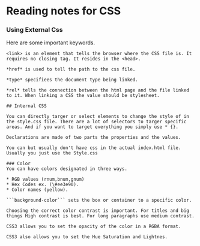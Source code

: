 # Reading notes for CSS 

### Using External Css
Here are some important keywords.

```
<link> is an element that tells the browser where the CSS file is. It requires no closing tag. It resides in the <head>.

*href* is used to tell the path to the css file. 

*type* specifiees the document type being linked. 

*rel* tells the connection between the html page and the file linked to it. When linking a CSS the value should be stylesheet.

## Internal CSS

You can directly targer or select elements to change the style of in the style.css file. There are a lot of selectors to targer specific areas. And if you want to target everything you simply use * {}. 

Declarations are made of two parts the properties and the values. 

You can but usually don't have css in the actual index.html file. Usually you just use the Style.css

### Color
You can have colors designated in three ways. 

* RGB values (rnum,bnum,gnum)
* Hex Codes ex. (\#ee3e90).
* Color names (yellow).

```background-color``` sets the box or container to a specific color. 

Choosing the correct color contrast is important. For titles and big things High contrast is best. For long paragraphs use medium contrast.

CSS3 allows you to set the opacity of the color in a RGBA format.

CSS3 also allows you to set the Hue Saturation and Lightnes.